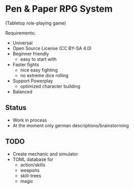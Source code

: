 
# Pen & Paper RPG System
(Tabletop role-playing game)


Requirements:

* Universal
* Open Source License (CC BY-SA 4.0) 
* Beginner friendly
	- easy to start with
* Faster fights
	- nice easy fighting
	- no extreme dice rolling
* Support Powerplay
	- optimized character building
* Balanced


## Status

* Work in process
* At the moment only german descriptions/brainstorming


## TODO

* Create mechanic and simulator
* TOML database for
	- action/skills
	- weapons
	- skill-trees
	- magic
	
